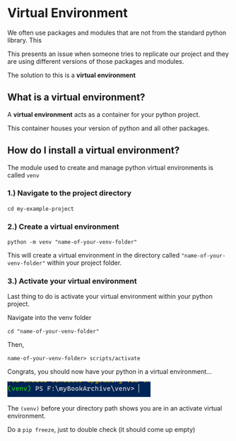 # Virtual Environment

We often use packages and modules that are not from the standard python library. This

This presents an issue when someone tries to replicate our project and they are using different versions of those packages and modules.

The solution to this is a **virtual environment**

## What is a virtual environment?

A **virtual environment** acts as a container for your python project.

This container houses your version of python and all other packages.

## How do I install a virtual environment?

The module used to create and manage python virtual environments is called `venv`

### 1.) Navigate to the project directory

```
cd my-example-project
```

### 2.) Create a virtual environment

```
python -m venv "name-of-your-venv-folder"
```

This will create a virtual environment in the directory called `"name-of-your-venv-folder"` within your project folder.

### 3.) Activate your virtual environment

Last thing to do is activate your virtual environment within your python project.

Navigate into the venv folder

```
cd "name-of-your-venv-folder"
```

Then,

```
name-of-your-venv-folder> scripts/activate
```

Congrats, you should now have your python in a virtual environment...

![Python venv example](.python/../img/venvConfirmation.png)

The `(venv)` before your directory path shows you are in an activate virtual environment.

Do a `pip freeze`, just to double check (it should come up empty)
